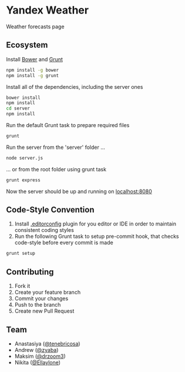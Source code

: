 # Yandex Weather
Weather forecasts page

## Ecosystem
Install [Bower](http://bower.io/) and [Grunt](http://gruntjs.com/)
```bash
npm install -g bower
npm install -g grunt
```
Install all of the dependencies, including the server ones
```bash
bower install
npm install
cd server
npm install
```
Run the default Grunt task to prepare required files
```bash
grunt
```
Run the server from the 'server' folder ...
```bash
node server.js
```
... or from the root folder using grunt task
```bash
grunt express
```

Now the server should be up and running on [localhost:8080](http://localhost:8080/)

## Code-Style Convention
1. Install [.editorconfig](http://editorconfig.org/) plugin for you editor or IDE in order to maintain consistent coding styles  
2. Run the following Grunt task to setup pre-commit hook, that checks code-style before every commit is made
```bash
grunt setup
```

## Contributing

1. Fork it
2. Create your feature branch 
3. Commit your changes 
4. Push to the branch
5. Create new Pull Request

## Team

- Anastasiya ([@tenebricosa](https://github.com/tenebricosa))
- Andrew ([@zyaba](https://github.com/zyaba))
- Maksim ([@drzoom3](https://github.com/drzoom3))
- Nikita ([@Ellaylone](https://github.com/Ellaylone))
